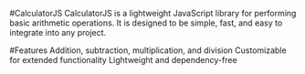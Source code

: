 
#CalculatorJS
CalculatorJS is a lightweight JavaScript library for performing basic arithmetic operations. It is designed to be simple, fast, and easy to integrate into any project.

#Features
Addition, subtraction, multiplication, and division
Customizable for extended functionality
Lightweight and dependency-free




